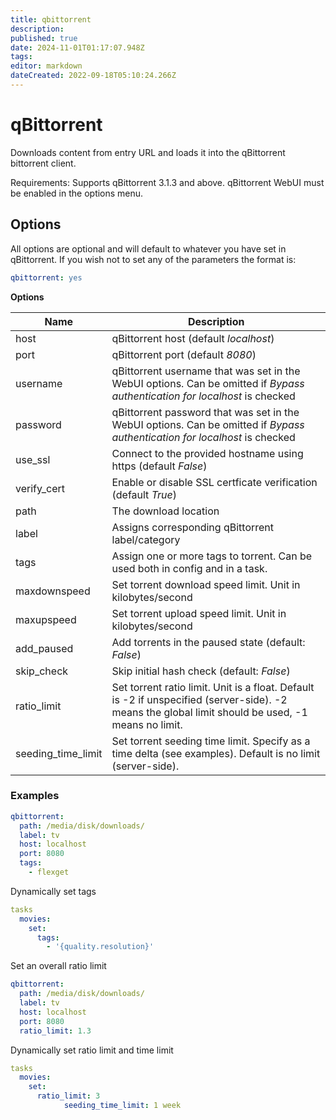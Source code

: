 ```yaml
---
title: qbittorrent
description: 
published: true
date: 2024-11-01T01:17:07.948Z
tags: 
editor: markdown
dateCreated: 2022-09-18T05:10:24.266Z
---
```


# qBittorrent
Downloads content from entry URL and loads it into the  qBittorrent bittorrent client.

Requirements: Supports qBittorrent 3.1.3 and above. qBittorrent WebUI must be enabled in the options menu.

## Options

All options are optional and will default to whatever you have set in qBittorrent. If you wish not to set any of the parameters the format is:

```yaml
qbittorrent: yes
```

**Options**

|  Name  |  Description  |
| --- | --- |
| host | qBittorrent host (default *localhost*) |
| port | qBittorrent port (default *8080*) |
| username | qBittorrent username that was set in the WebUI options. Can be omitted if *Bypass authentication for localhost* is checked |
| password | qBittorrent password that was set in the WebUI options. Can be omitted if *Bypass authentication for localhost* is checked |
| use_ssl | Connect to the provided hostname using https (default *False*) |
| verify_cert | Enable or disable SSL certficate verification (default *True*) |
| path | The download location |
| label | Assigns corresponding qBittorrent label/category |
| tags | Assign one or more tags to torrent. Can be used both in config and in a task. |
| maxdownspeed | Set torrent download speed limit. Unit in kilobytes/second |
| maxupspeed | Set torrent upload speed limit. Unit in kilobytes/second |
| add_paused | Add torrents in the paused state (default: *False*) |
| skip_check | Skip initial hash check (default: *False*) |
| ratio_limit | Set torrent ratio limit. Unit is a float. Default is -2 if unspecified (server-side). -2 means the global limit should be used, -1 means no limit. |
| seeding_time_limit | Set torrent seeding time limit. Specify as a time delta (see examples). Default is no limit (server-side). |

### Examples

```yaml
qbittorrent:
  path: /media/disk/downloads/
  label: tv
  host: localhost
  port: 8080
  tags:
    - flexget
```

Dynamically set tags

```yaml
tasks
  movies:
    set:
      tags:
        - '{quality.resolution}'
```

Set an overall ratio limit

```yaml
qbittorrent:
  path: /media/disk/downloads/
  label: tv
  host: localhost
  port: 8080
  ratio_limit: 1.3
```

Dynamically set ratio limit and time limit

```yaml
tasks
  movies:
    set:
      ratio_limit: 3
			seeding_time_limit: 1 week
```